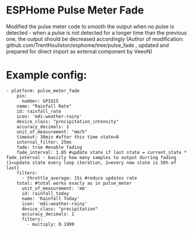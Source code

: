 # ESPHome Pulse Meter Fade
Modified the pulse meter code to smooth the output when no pulse is detected - when a pulse is not detected for a longer time than the previous one, the output should be decreased accordingly (Author of modification: github.com/TrentHouliston/esphome/tree/pulse_fade , updated and prepared for direct import as external component by VeeoN)

# Example config:
```
- platform: pulse_meter_fade
    pin: 
      number: GPIO15 
    name: "Rainfall Rate"
    id: rainfall_rate
    icon: 'mdi:weather-rainy'
    device_class: "precipitation_intensity"
    accuracy_decimals: 1
    unit_of_measurement: "mm/h"
    timeout: 30min #after this time state=0
    internal_filter: 25ms
    fade: true #enable fading
    fade_interval: 1.05 #update state if last state = current_state * fade_interval - basicly how many samples to output durring fading (1=update state every loop iteration, 2=every new state is 50% of last)
    filters:
      - throttle_average: 15s #reduce updates rate
    total: #total works exacly as in pulse_meter
      unit_of_measurement: 'mm'
      id: rainfall_today
      name: 'Rainfall Today'
      icon: 'mdi:weather-rainy'
      device_class: "precipitation"
      accuracy_decimals: 1
      filters:
        - multiply: 0.1999
```